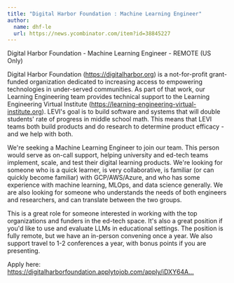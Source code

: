 ```yaml
---
title: "Digital Harbor Foundation : Machine Learning Engineer"
author:
  name: dhf-le
  url: https://news.ycombinator.com/item?id=38845227
---
```

Digital Harbor Foundation - Machine Learning Engineer - REMOTE (US Only)

Digital Harbor Foundation (<a href="https:&#x2F;&#x2F;digitalharbor.org" rel="nofollow">https:&#x2F;&#x2F;digitalharbor.org</a>) is a not-for-profit grant-funded organization dedicated to increasing access to empowering technologies in under-served communities. As part of that work, our Learning Engineering team provides technical support to the Learning Engineering Virtual Institute (<a href="https:&#x2F;&#x2F;learning-engineering-virtual-institute.org" rel="nofollow">https:&#x2F;&#x2F;learning-engineering-virtual-institute.org</a>). LEVI&#x27;s goal is to build software and systems that will double students&#x27; rate of progress in middle school math.  This means that LEVI teams both build products and do research to determine product efficacy - and we help with both.

We&#x27;re seeking a Machine Learning Engineer to join our team. This person would serve as on-call support, helping university and ed-tech teams implement, scale, and test their digital learning products. We&#x27;re looking for someone who is a quick learner, is very collaborative, is familiar (or can quickly become familiar) with GCP&#x2F;AWS&#x2F;Azure, and who has some experience with machine learning, MLOps, and data science generally.  We are also looking for someone who understands the needs of both engineers and researchers, and can translate between the two groups.

This is a great role for someone interested in working with the top organizations and funders in the ed-tech space.  It&#x27;s also a great position if you&#x27;d like to use and evaluate LLMs in educational settings. The position is fully remote, but we have an in-person convening once a year. We also support travel to 1-2 conferences a year, with bonus points if you are presenting.

Apply here: <a href="https:&#x2F;&#x2F;digitalharborfoundation.applytojob.com&#x2F;apply&#x2F;iDXY64A7Bz&#x2F;Machine-Learning-Engineer" rel="nofollow">https:&#x2F;&#x2F;digitalharborfoundation.applytojob.com&#x2F;apply&#x2F;iDXY64A...</a>
